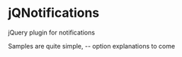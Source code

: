 # jQNotifications
jQuery plugin for notifications


Samples are quite simple, -- option explanations to come
